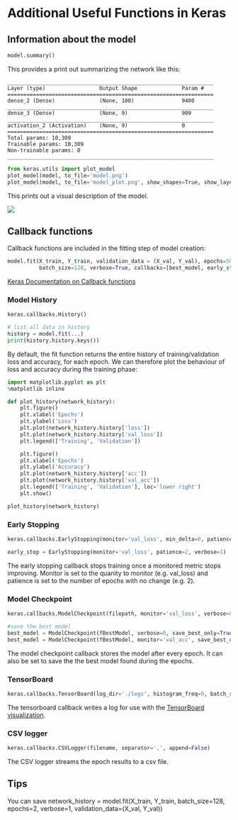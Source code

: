 # Additional Useful Functions in Keras


## Information about the model


```python
model.summary() 
```
This provides a print out summarizing the network like this:
```
_________________________________________________________________
Layer (type)                 Output Shape              Param #   
=================================================================
dense_2 (Dense)              (None, 100)               9400      
_________________________________________________________________
dense_3 (Dense)              (None, 9)                 909       
_________________________________________________________________
activation_2 (Activation)    (None, 9)                 0         
=================================================================
Total params: 10,309
Trainable params: 10,309
Non-trainable params: 0
_________________________________________________________________
```

```python
from keras.utils import plot_model
plot_model(model, to_file='model.png')
plot_model(model, to_file='model_plot.png', show_shapes=True, show_layer_names=True)
```

This prints out a visual description of the model.

![](https://3qeqpr26caki16dnhd19sv6by6v-wpengine.netdna-ssl.com/wp-content/uploads/2017/09/Plot-of-Neural-Network-Model-Graph.png)


## Callback functions

Callback functions are included in the fitting step of model creation:
```python
model.fit(X_train, Y_train, validation_data = (X_val, Y_val), epochs=50, 
          batch_size=128, verbose=True, callbacks=[best_model, early_stop])
```

[Keras Documentation on Callback functions](https://keras.io/callbacks/)

### Model History
```python
keras.callbacks.History()

# list all data in history
history = model.fit(...)
print(history.history.keys())
```
By default, the fit function returns the entire history of training/validation loss and accuracy, for each epoch. We can therefore plot the behaviour of loss and accuracy during the training phase:
```python
import matplotlib.pyplot as plt
%matplotlib inline

def plot_history(network_history):
    plt.figure()
    plt.xlabel('Epochs')
    plt.ylabel('Loss')
    plt.plot(network_history.history['loss'])
    plt.plot(network_history.history['val_loss'])
    plt.legend(['Training', 'Validation'])

    plt.figure()
    plt.xlabel('Epochs')
    plt.ylabel('Accuracy')
    plt.plot(network_history.history['acc'])
    plt.plot(network_history.history['val_acc'])
    plt.legend(['Training', 'Validation'], loc='lower right')
    plt.show()

plot_history(network_history)
```

### Early Stopping

```python
keras.callbacks.EarlyStopping(monitor='val_loss', min_delta=0, patience=0, verbose=0, mode='auto', baseline=None)

early_stop = EarlyStopping(monitor='val_loss', patience=2, verbose=1) 
```
The early stopping callback stops training once a monitored metric stops improving. Monitor is set to the quanity to monitor (e.g. val_loss) and patience is set to the number of epochs with no change (e.g. 2).

### Model Checkpoint

```python
keras.callbacks.ModelCheckpoint(filepath, monitor='val_loss', verbose=0, save_best_only=False, save_weights_only=False, mode='auto', period=1)

#save the best model
best_model = ModelCheckpoint(fBestModel, verbose=0, save_best_only=True)
best_model = ModelCheckpoint(fBestModel, monitor='val_acc', save_best_only=True, mode='max')
```
The model checkpoint callback stores the model after every epoch. It can also be set to save the the best model found during the epochs. 

### TensorBoard
```python
keras.callbacks.TensorBoard(log_dir='./logs', histogram_freq=0, batch_size=32, write_graph=True, write_grads=False, write_images=False, embeddings_freq=0, embeddings_layer_names=None, embeddings_metadata=None, embeddings_data=None)
```
The tensorboard callback writes a log for use with the [TensorBoard visualization](https://www.tensorflow.org/guide/summaries_and_tensorboard).


### CSV logger
```python
keras.callbacks.CSVLogger(filename, separator=',', append=False)
```
The CSV logger streams the epoch results to a csv file. 


## Tips
You can save 
network_history = model.fit(X_train, Y_train, batch_size=128, 
                            epochs=2, verbose=1, validation_data=(X_val, Y_val))
